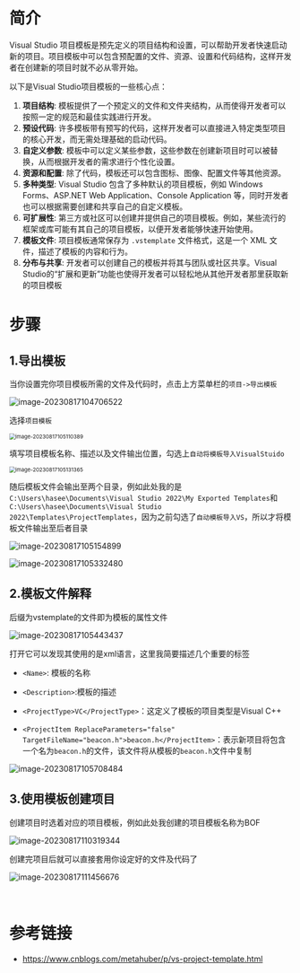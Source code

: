 # 简介

Visual Studio 项目模板是预先定义的项目结构和设置，可以帮助开发者快速启动新的项目。项目模板中可以包含预配置的文件、资源、设置和代码结构，这样开发者在创建新的项目时就不必从零开始。

以下是Visual Studio项目模板的一些核心点：

1. **项目结构**: 模板提供了一个预定义的文件和文件夹结构，从而使得开发者可以按照一定的规范和最佳实践进行开发。
2. **预设代码**: 许多模板带有预写的代码，这样开发者可以直接进入特定类型项目的核心开发，而无需处理基础的启动代码。
3. **自定义参数**: 模板中可以定义某些参数，这些参数在创建新项目时可以被替换，从而根据开发者的需求进行个性化设置。
4. **资源和配置**: 除了代码，模板还可以包含图标、图像、配置文件等其他资源。
5. **多种类型**: Visual Studio 包含了多种默认的项目模板，例如 Windows Forms、ASP.NET Web Application、Console Application 等，同时开发者也可以根据需要创建和共享自己的自定义模板。
6. **可扩展性**: 第三方或社区可以创建并提供自己的项目模板。例如，某些流行的框架或库可能有其自己的项目模板，以便开发者能够快速开始使用。
7. **模板文件**: 项目模板通常保存为 `.vstemplate` 文件格式，这是一个 XML 文件，描述了模板的内容和行为。
8. **分布与共享**: 开发者可以创建自己的模板并将其与团队或社区共享。Visual Studio的“扩展和更新”功能也使得开发者可以轻松地从其他开发者那里获取新的项目模板



# 步骤

## 1.导出模板

当你设置完你项目模板所需的文件及代码时，点击上方菜单栏的`项目->导出模板`

![image-20230817104706522](VisualStudio项目模板的使用/image-20230817104706522.png)



选择`项目模板`

<img src="VisualStudio项目模板的使用/image-20230817105110389.png" alt="image-20230817105110389" style="zoom:67%;" />	



填写项目模板名称、描述以及文件输出位置，勾选上`自动将模板导入VisualStuido`

<img src="VisualStudio项目模板的使用/image-20230817105131365.png" alt="image-20230817105131365" style="zoom:67%;" />	



随后模板文件会输出至两个目录，例如此处我的是`C:\Users\hasee\Documents\Visual Studio 2022\My Exported Templates`和`C:\Users\hasee\Documents\Visual Studio 2022\Templates\ProjectTemplates`，因为之前勾选了`自动模板导入VS`，所以才将模板文件输出至后者目录

![image-20230817105154899](VisualStudio项目模板的使用/image-20230817105154899.png)					

![image-20230817105332480](VisualStudio项目模板的使用/image-20230817105332480.png)	



## 2.模板文件解释

后缀为vstemplate的文件即为模板的属性文件

![image-20230817105443437](VisualStudio项目模板的使用/image-20230817105443437.png)



打开它可以发现其使用的是xml语言，这里我简要描述几个重要的标签

- `<Name>`: 模板的名称
- `<Description>`:模板的描述
- `<ProjectType>VC</ProjectType>`：这定义了模板的项目类型是Visual C++

- `<ProjectItem ReplaceParameters="false" TargetFileName="beacon.h">beacon.h</ProjectItem>`：表示新项目将包含一个名为`beacon.h`的文件，该文件将从模板的`beacon.h`文件中复制

![image-20230817105708484](VisualStudio项目模板的使用/image-20230817105708484.png)



## 3.使用模板创建项目

创建项目时选着对应的项目模板，例如此处我创建的项目模板名称为BOF

![image-20230817110319344](VisualStudio项目模板的使用/image-20230817110319344.png)



创建完项目后就可以直接套用你设定好的文件及代码了

![image-20230817111456676](VisualStudio项目模板的使用/image-20230817111456676.png)

​	

# 参考链接	

- https://www.cnblogs.com/metahuber/p/vs-project-template.html	

​	